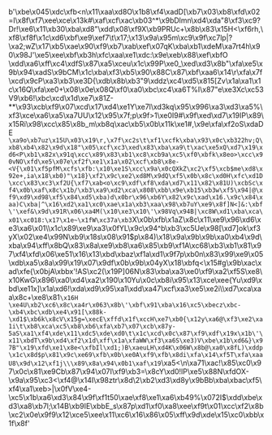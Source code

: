 b'\xbe\x045\xdc\xfb<n\x11\xaa\xd8O\x1b8\xf4\xadD[\xb7\x03\xb8\xfd\x02=I\x8f\xf7\xee\xce\x13k#\xaf\xcf\xac\xb03^*\x9bDlmn\xd4\xda"8\xf3\xc9?Dr!\xe6\x11\xb30\xba\xd8"\xdd\x08\xf9X\xb9PRUc+\x8b\x83\x15H<\xf6rh,\xf8\xf8f\x1c\xd6\xbf\xe9\xef7\t\x17;\x13\x9a\x95m\xc9\x9f\xc7lp|?\xa2;wZ\x17\xb5\xae\x90\xf9\xb7\xab\xef\x07qK\xba\xb1\xdeM\xa7rt4h\x90\x98J\'\xe5\xee\xbf\xb3h\xfc\xaa\xe1\xdc:\x9e\xeb\x88\xef\xbfO \xdd\xa6\xff\xc4\xdfS\x87\xa5\xceu\x1c\x99P\xe0_\xed\xd3\x8b"\xfa\xe5\x9b\x94\xadS\x9bCM\x1c\xba\xf3\xb5\x90\x88C\x87\xbf\xaa6\x14\r\xfa\x7f\xcd\x9cP\xa3\xb3\xe3D{\xdb\x8b\xb3"9\xddz\xc4\xd5\x815[Zv\x1a\xa1\x1c\x16Q\xfa\xe0+\x08\x0e\x08Q\xf0\xa0\xbc\xc4\xa6T%I\x87"e\xe3Xc\xc53V9\xb6!\xbc\xcd\x1d\xe7\x81Z-**\x93\xcb\xf9\x07\xcd\x17\xd4\xe1Y\xe7l\xd3kq\x95\x996\xa3\xd3\xa5%\xf3\xce\xa6\xa5\xa7UU\x12\x95\x7f;p\x9f>1\xe0I9#\x9f\xed\xd7\x19IP\x89\x15Ri\x98\xcc\x85\x8b_m\xb8q\xac\xb5\x0b\x11k\xe1#,\x9e\xfa\xf2oS\xdaDE` \xa9o\xb7uz\x15U\x03\x19\r,\x7f\xc2s\t\xf1\xcfk\xba\x93\x0c\xb322hv;Q\xb8\xb4\x82\x9d\x18"\x05\xcf\xc3\xed\x83\xba\xa9\t\xac\xe5xQ\xd7\x19\xd6<P\xb1\x82x\x91q\xcc\x89\x83\xb1\xc8\xcb9a\xc5\xf0\xbfk\x8eo>\xcc\x90vNO\xfd\xe5\x07e\xf2f\xe1\x1a\x02\xcf\xb8\x8e-<V{\x01\xf5pfM\xcfs\xfb:\x10\xe1S\xcc\x9a\x0cQXkZ\xc2\xf5\xcb$me\xd8\x92e+,ia\x18\xb0)"\x18}\xf2\x9c\xe2\xd8M\x9dQ\xf5\x0b\x8c\xd0H\xfc\xd1D\xcc\x83\xc3\xf2U{\xf7\xab<o\xc9\xdf\xf8\xda\xd7\x11\x82\x81U)\xcbSc\xf4\x0b\xaf\x8c\x1b/\xb3\xa9\xd2\xca\x808\xbb\x9e\xb15\xb3w\xf5\x94|@\xf9\xd9\xd98\xf5\x84\xd5\xba)d\x0br\x96\xb6Y\x82\x9c\xad\x16.\x9c\x84\xaa)C\xba|^\x16\xd2\xa1\xc0\xae\x1a\xb3\xaa\x98\xb7uY\xe9\x8f]N<]&:\xbf\'\xef&\x9d\x91R\x06\xa4M(\x10\xe3\x10\'\x98Vq\x94B|\xc8W\xd1\xba\xca\x01\xc018:\x17\x1e~\x1fW\xc37a\xb3`X\x0b\xfb\x1aZ\x8c\x11\xe9\x96\xd6\xe3\xa6\x01\\\x1c\x89\xe9\xa3\x0fYL\x9c\x94^b\xb3\xc5Ue\x98[\xd7]ok\xf3yX\x02\xe4\x99N\xb9\x18s\x08\x91$p\x84)\x18\x9a\x9b\x9b\xa0\xb4\x9d\xba\x94\xff\x8bQ\x83\x8a\xe9\xb8\xa6\x85\xb9\xf1A\xc68\xb3\xb1\x81\x97\xf4\xfd\x06\xe51\x16\x13\xbd\xbaz\xf1a\xd1\x9f7p\xb0n\x83\x99\xe9\x05\xdb\xa5\x8a\x99\x19\x07\x9df\x0b\x9b\x04yX\x18\xbfq<\x15#g\x9b\xac\xad\xfe{\x0bjA\xbbx\'!AS\xc2(\x19P]06N\x83\xba\xa3\xe0\xf9\xa2\xf5S\xe8\x10KwG\x896\xa0\xd4\xa2\x190\x10Yu\x0c\xb8i\x95\x13\xce\xee{Yu\xd9\xbd\xe11x]\x1a\xd6!\xda\xd9\x95\xa1\xdd\xa47\xcf\xa3\xe5\xe2i\\\xd7\xca\xaa\x8c+\xe8\x81`\x16H \xe4U\xb2\xc6\x8c\xa4r\x063\x8b\'\xbf\x91\xba\x16\xc5\xbecz\xbc-\xb4\xbc\xdb\xe4\x91[\x88k-\xd1$\xb6k\x8cV\x15g=\xecE\xffd\x1f\xccH\xe7\xb0{\x12y\xa6@\xf3\xe2\xa1i\t\xb8\xca\xc5\xb8\xb6\xfa\xb7\x07\xcb\x87y-5aS\xa1\xf4\xde\x11\xdc5\xde\xd0\t\x1c\xcd\x0c\x87\xf9\xdf\x19x\x1b\'\x11\xbdT\x9b\xd4\xf2\x1d\xff\x1a\xfaWW\xf3\xa6S\xe3)V\xbe\x1b\xd6&}\x97B"\x19\xfd\xe1\x8e<\xfbIl\xd1;)B\xaeuLH\xd4K\x06W\x8b@\xa0\x8fL)\xddp\x1c\x8d$p\x81\x9c\xe69\xfb\x0b\xe0A\xf9\xfb\x8di\xfa\x14\xf5T\xfa\xaaU8\x9d\x12\xf1j\\\x89\x8a\x94\x0b1\xaf\x19`\xa5<\n\xa71\xac!\x85\xc0\x97\x0c\x81\xe9Cb\x87\x94\x07I\xf9\xb3=\x8cY\xd0!lP\xe5\x88N\xfdOX-\x9a\x95\xc3<\xf4@\x14I\x98ztr\x8d\\2\xb2\xd3\xd8y\x9bBb\xba\xbac\xf5\xf4\xa1\xeb>|\x0fV\xe4-\xc5\x1b\xa6\xd3\x84\x9f\xf1t50\xae\xf8\xe1\xa6\xb49%\x072I$\xdd\xbe\xd3\xa8\xb7l;\x14B\xb9IE\xbbE_s\x87p\xd1\xf0\xa8\xee\xf9t\x01\xcc\xf2\x8b\xc2\x0e\x9f9\x12\xce5\xee\x11\xc6\x16\x86\x05\xff\x9d\xde\x15\xc0\xbb\x1f\x8f'